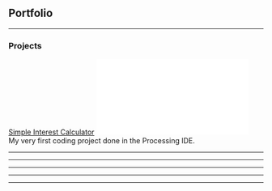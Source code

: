 ## Portfolio

---

### Projects


[Simple Interest Calculator](simple_interest_calculator.md)
![(https://github.com/khang-chung/khang-chung.github.io/blob/master/images/simple%20interest%20calculator%20image.png?raw=true)](simple_interest_calculator.md)
<br>
My very first coding project done in the Processing IDE.

---
<!---
[Project 2 Title](/pdf/sample_presentation.pdf)
<img src="images/dummy_thumbnail.jpg?raw=true"/>
-->
---
<!---
[Project 3 Title](http://example.com/)
<img src="images/dummy_thumbnail.jpg?raw=true"/>
-->
---



<!---
- [Project 1 Title](http://example.com/)
- [Project 2 Title](http://example.com/)
- [Project 3 Title](http://example.com/)
- [Project 4 Title](http://example.com/)
- [Project 5 Title](http://example.com/)
-->

---




---

